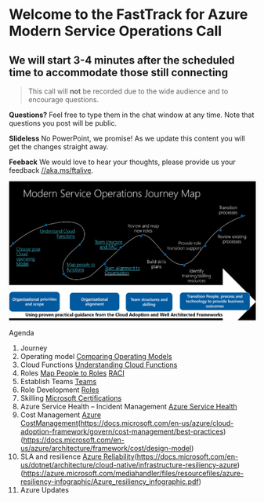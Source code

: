 # Welcome to the FastTrack for Azure Modern Service Operations Call
## We will start 3-4 minutes after the scheduled time to accommodate those still connecting

> This call will **not** be recorded due to the wide audience and to encourage questions.

**Questions?** Feel free to type them in the chat window at any time. Note that questions you post will be public. 

**Slideless** No PowerPoint, we promise! As we update this content you will get the changes straight away.

**Feeback** We would love to hear your thoughts, please provide us your feedback [//aka.ms/ftalive](https://aka.ms/ftalive).

![journey](/png/Journey.PNG)

Agenda
1. Journey
1. Operating model [Comparing Operating Models](https://docs.microsoft.com/en-us/azure/cloud-adoption-framework/operating-model/)
1. Cloud Functions [Understanding Cloud Functions](https://docs.microsoft.com/en-us/azure/cloud-adoption-framework/organize/#understand-required-cloud-functions)
2. Roles [Map People to Roles](https://docs.microsoft.com/en-us/azure/cloud-adoption-framework/organize/organization-structures) [RACI](https://docs.microsoft.com/en-us/azure/cloud-adoption-framework/organize/raci-alignment)
3. Establish Teams [Teams](https://docs.microsoft.com/en-us/azure/cloud-adoption-framework/get-started/#establish-teams)
4. Role Development [Roles](https://docs.microsoft.com/en-us/azure/cloud-adoption-framework/plan/suggested-skills)
5. Skilling [Microsoft Certifications](https://docs.microsoft.com/en-us/learn/certifications/)
6. Azure Service Health – Incident Management [Azure Service Health](https://azure.microsoft.com/en-us/features/service-health/#features)
7. Cost Management [Azure CostManagement](https://azure.microsoft.com/en-us/services/cost-management/#features)(https://docs.microsoft.com/en-us/azure/cloud-adoption-framework/govern/cost-management/best-practices)(https://docs.microsoft.com/en-us/azure/architecture/framework/cost/design-model)
8. SLA and resilience [Azure Reliability](https://azure.microsoft.com/en-us/features/reliability/#features)(https://docs.microsoft.com/en-us/dotnet/architecture/cloud-native/infrastructure-resiliency-azure)(https://azure.microsoft.com/mediahandler/files/resourcefiles/azure-resiliency-infographic/Azure_resiliency_infographic.pdf)
9. Azure Updates
